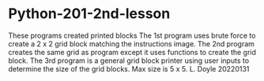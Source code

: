 # Python-201-2nd-lesson
These programs created printed blocks
The 1st program uses brute force to create a 2 x 2 grid block matching the instructions image.
The 2nd program creates the same grid as program except it uses functions to create the grid block.
The 3rd program is a general grid block printer using user inputs to determine the size of the grid blocks. Max size is 5 x 5.
L. Doyle 20220131
